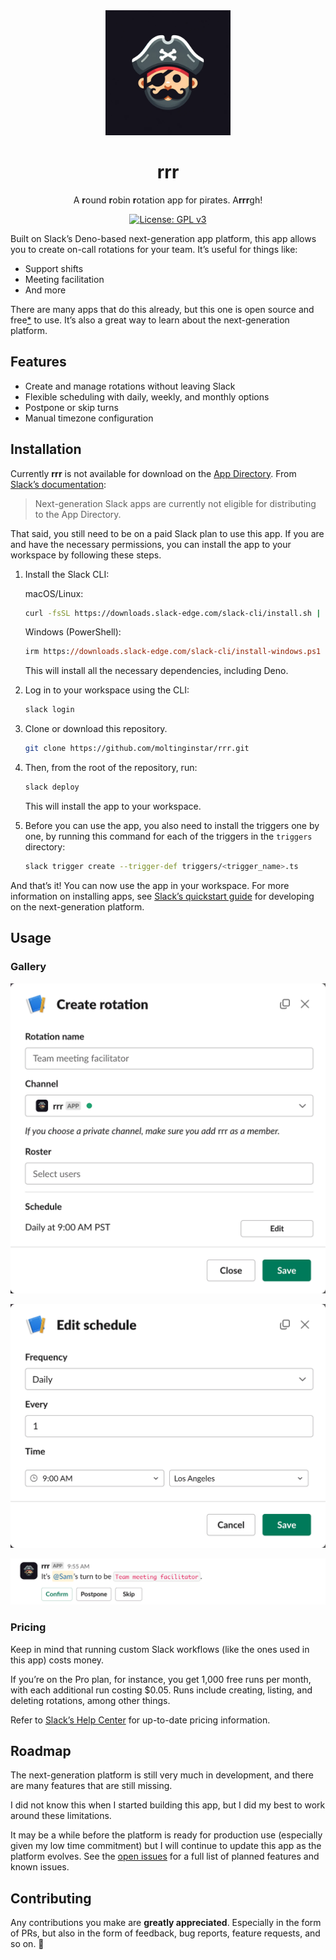 <div align="center">
  <img
    src="assets/icon.png"
    alt="rrr logo"
    width="200"
  />

  <h1>rrr</h1>

  <p>A <strong>r</strong>ound <strong>r</strong>obin <strong>r</strong>otation app for pirates. A<strong>rrr</strong>gh!</p>

[![License: GPL v3](https://img.shields.io/badge/License-GPLv3-blue.svg)](https://www.gnu.org/licenses/gpl-3.0)

</div>

Built on Slack’s Deno-based next-generation app platform, this app allows you to create on-call rotations for your team. It’s useful for things like:

- Support shifts
- Meeting facilitation
- And more

There are many apps that do this already, but this one is open source and free[\*](#pricing) to use. It’s also a great way to learn about the next-generation platform.

## Features

- Create and manage rotations without leaving Slack
- Flexible scheduling with daily, weekly, and monthly options
- Postpone or skip turns
- Manual timezone configuration

## Installation

Currently **rrr** is not available for download on the [App Directory][Slack App Directory]. From [Slack’s documentation][Slack App Directory docs]:

> Next-generation Slack apps are currently not eligible for distributing to the App Directory.

That said, you still need to be on a paid Slack plan to use this app. If you are and have the necessary permissions, you can install the app to your workspace by following these steps.

1. Install the Slack CLI:

   macOS/Linux:

   ```sh
   curl -fsSL https://downloads.slack-edge.com/slack-cli/install.sh | bash # or zsh
   ```

   Windows (PowerShell):

   ```ps
   irm https://downloads.slack-edge.com/slack-cli/install-windows.ps1 | iex
   ```

   This will install all the necessary dependencies, including Deno.

2. Log in to your workspace using the CLI:

   ```sh
   slack login
   ```

3. Clone or download this repository.

   ```sh
   git clone https://github.com/moltinginstar/rrr.git
   ```

4. Then, from the root of the repository, run:

   ```sh
   slack deploy
   ```

   This will install the app to your workspace.

5. Before you can use the app, you also need to install the triggers one by one, by running this command for each of the triggers in the `triggers` directory:

   ```sh
   slack trigger create --trigger-def triggers/<trigger_name>.ts
   ```

And that’s it! You can now use the app in your workspace. For more information on installing apps, see [Slack’s quickstart guide][Slack next-gen platform dev guide] for developing on the next-generation platform.

## Usage

### Gallery

![Create rotation view](assets/create_rotation.png)

![Edit schedule view](assets/edit_schedule.png)

![Reminder view](assets/reminder.png)

### Pricing

Keep in mind that running custom Slack workflows (like the ones used in this app) costs money.

If you’re on the Pro plan, for instance, you get 1,000 free runs per month, with each additional run costing $0.05. Runs include creating, listing, and deleting rotations, among other things.

Refer to [Slack’s Help Center][Slack custom workflow pricing] for up-to-date pricing information.

## Roadmap

The next-generation platform is still very much in development, and there are many features that are still missing.

I did not know this when I started building this app, but I did my best to work around these limitations.

It may be a while before the platform is ready for production use (especially given my low time commitment) but I will continue to update this app as the platform evolves. See the [open issues][Open issues] for a full list of planned features and known issues.

## Contributing

Any contributions you make are **greatly appreciated**. Especially in the form of PRs, but also in the form of feedback, bug reports, feature requests, and so on. 🤗

[Open issues]: https://github.com/moltinginstar/rrr/issues
[Slack App Directory]: https://slack.com/apps
[Slack App Directory docs]: https://web.archive.org/web/20240118150053/https://api.slack.com/reference/slack-apps/directory-submission-checklist
[Slack next-gen platform dev guide]: https://api.slack.com/automation/quickstart
[Slack custom workflow pricing]: https://slack.com/help/articles/15363357403411-Guide-to-Slack-platform-features-and-pricing
